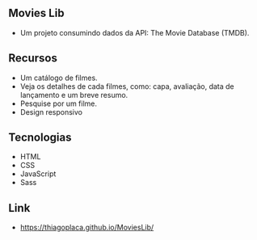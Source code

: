 
## Movies Lib

- Um projeto consumindo dados da API: The Movie Database (TMDB). 

## Recursos

- Um catálogo de filmes.
- Veja os detalhes de cada filmes, como: capa, avaliação, data de lançamento e um breve resumo.
- Pesquise por um filme.
- Design responsivo

## Tecnologias

- HTML
- CSS
- JavaScript
- Sass

## Link 

- https://thiagoplaca.github.io/MoviesLib/
